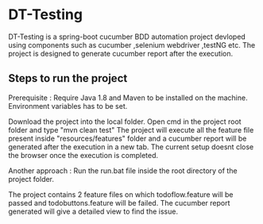 # DT-Testing
DT-Testing is a spring-boot cucumber BDD automation project devloped using components such as cucumber ,selenium webdriver ,testNG etc. The project is designed to generate cucumber report after the execution. 

Steps to run the project
----------------------------
Prerequisite : Require Java 1.8 and Maven to be installed on the machine. Environment variables has to be set.

Download the project into the local folder. Open cmd in the project root folder and type "mvn clean test"
The project will execute all the feature file present inside "resources/features" folder and a cucumber report will be generated after the execution in a new tab.
The current setup doesnt close the browser once the execution is completed.

Another approach : Run the run.bat file inside the root directory of the project folder.

The project contains 2 feature files on which todoflow.feature will be passed and todobuttons.feature will be failed. The cucumber report generated will give a detailed view to find the issue.
